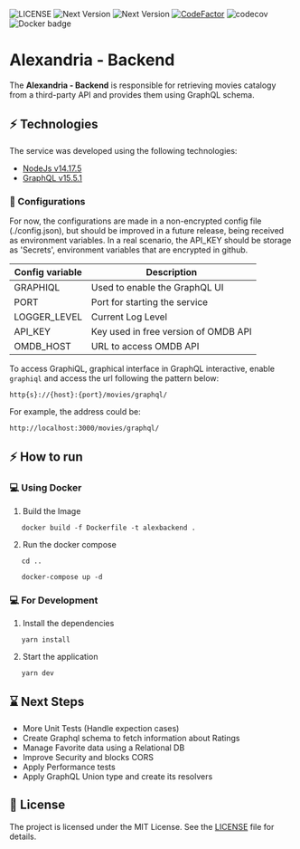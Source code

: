 ![LICENSE](https://img.shields.io/badge/license-MIT-red)
![Next Version](https://img.shields.io/badge/npm-7.0.14-blueviolet)
![Next Version](https://img.shields.io/badge/node-15.3.0-green)
[![CodeFactor](https://www.codefactor.io/repository/github/cfrancisco/alexandriaapp/badge/master)](https://www.codefactor.io/repository/github/cfrancisco/alexandriaapp/overview/master)
![codecov](https://codecov.io/gh/cfrancisco/alexandriaapp/backend/branch/master/graph/badge.svg)
![Docker badge ](https://img.shields.io/badge/docker%20hub-cfrancisco10%2Falexbackend-blue.svg)

# Alexandria - Backend

The **Alexandria - Backend** is responsible for retrieving movies catalogy from a third-party API and provides them using GraphQL schema.

## :zap: Technologies

The service was developed using the following technologies:

- [NodeJs v14.17.5](https://nodejs.org/en/)
- [GraphQL v15.5.1](https://graphql.org/)

### :large_blue_circle: Configurations

For now, the configurations are made in a non-encrypted config file (./config.json), but should be improved in a future release, being received as environment variables. In a real scenario, the API_KEY should be storage as 'Secrets', environment variables that are encrypted in github.

| Config variable | Description                          |
| --------------- | ------------------------------------ |
| GRAPHIQL        | Used to enable the GraphQL UI        |
| PORT            | Port for starting the service        |
| LOGGER_LEVEL    | Current Log Level                    |
| API_KEY         | Key used in free version of OMDB API |
| OMDB_HOST       | URL to access OMDB API               |

To access GraphiQL, graphical interface in GraphQL interactive, enable `graphiql` and access the url following the pattern below:

`http{s}://{host}:{port}/movies/graphql/`

For example, the address could be:

`http://localhost:3000/movies/graphql/`

## :zap: How to run

### :computer: Using Docker

1. Build the Image

```
   docker build -f Dockerfile -t alexbackend .
```

2. Run the docker compose

```
   cd ..

   docker-compose up -d
```

### :computer: For Development

1. Install the dependencies

```
   yarn install
```

2. Start the application

```
   yarn dev
```

## :hourglass: Next Steps

- More Unit Tests (Handle expection cases)
- Create Graphql schema to fetch information about Ratings
- Manage Favorite data using a Relational DB
- Improve Security and blocks CORS
- Apply Performance tests
- Apply GraphQL Union type and create its resolvers

## :handshake: License

The project is licensed under the MIT License. See the [LICENSE](https://github.com/cfrancisco/alexandriaapp/blob/main/LICENSE) file for details.

